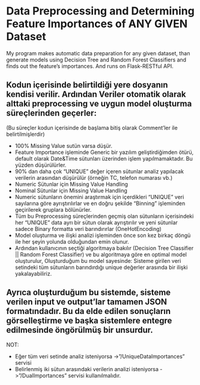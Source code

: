 # Data Preprocessing and Determining Feature Importances of ANY GIVEN Dataset
My program makes automatic data preparation for any given dataset, than generate models using Decision Tree and Random Forest Classifiers and finds out the feature’s importances. And runs on Flask-RESTful API.


## Kodun içerisinde belirtildiği yere dosyanın kendisi verilir. Ardından Veriler otomatik olarak alttaki preprocessing ve uygun model oluşturma süreçlerinden geçerler:
(Bu süreçler kodun içerisinde de başlama bitiş olarak Comment’ler ile belirtilmişlerdir)

- 100% Missing Value sutün varsa düşür.
- Feature Importance işleminde Generic bir yazılım geliştirdiğimden ötürü, default olarak Date&Time sütunları üzerinden işlem yapılmamaktadır. Bu yüzden düşürülürler.
- 90% dan daha çok “UNIQUE” değer içeren sütunlar analiz yapılacak verilerin arasından düşürülür (örneğin TC, telefon numarası vb.)
- Numeric Sütunlar için Missing Value Handling
- Nominal Sütunlar için Missing Value Handling
- Numeric sütunların önemini araştırmak için içerdikleri “UNIQUE” veri sayılarına göre ayrıştırılırlar ve en doğru şekilde “Binning” işleminden geçirilerek gruplara bölünürler.
- Tüm bu Preprocessing süreçlerinden geçmiş olan sütunların içerisindeki her “UNIQUE” data ayrı bir sütun olarak ayrıştırılır ve yeni sütunlar sadece Binary formatta veri barındırırlar (OneHotEncoding)
- Model oluşturma ve ilişki analizi işleminden önce son kez birkaç döngü ile her şeyin yolunda olduğundan emin olunur.
- Ardından kullanıcının seçtiği algoritmaya bakılır (Decision Tree Classifier || Random Forest Classifier) ve bu algoritmaya göre en optimal model oluşturulur, 
  Oluşturduğum bu model sayesinde: Sisteme girilen veri setindeki tüm sütunların barındırdığı unique değerler arasında bir ilişki yakalayabiliriz.
  
## Ayrıca oluşturduğum bu sistemde, sisteme verilen input ve output’lar tamamen JSON formatındadır. Bu da elde edilen sonuçların görselleştirme ve başka sistemlere entegre edilmesinde öngörülmüş bir unsurdur.



NOT:
- Eğer tüm veri setinde analiz isteniyorsa ->”/UniqueDataImportances” servisi
- Belirlenmiş iki sütun arasındaki verilerin analizi isteniyorsa ->”/DualImportances” servisi kullanılmalıdır.
